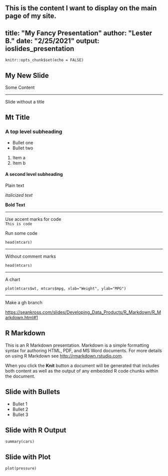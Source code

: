 This is the content I want to display on the main page of my site.
---
title: "My Fancy Presentation"
author: "Lester B."
date: "2/25/2021"
output: ioslides_presentation
---

```{r setup, include=FALSE}
knitr::opts_chunk$set(echo = FALSE)
```

## My New Slide

Some Content


***
Slide without a title


## Mt Title
### A top level subheading
- Bullet one
- Bullet two

1. Item a
2. Item b

#### A second level subheading

Plain text

*italicized text*

**Bold Text**

***

Use accent marks for code  
`This is code`  

Run some code  
```{r}
head(mtcars)
```

***
Without comment marks  
```{r, comment="", echo=TRUE, }
head(mtcars)
```

***
A chart  
```{r, echo=FALSE}
plot(mtcars$wt, mtcars$mpg, xlab="Weight", ylab="MPG")
```

***
Make a gh branch

https://seankross.com/slides/Developing_Data_Products/R_Markdown/R_Markdown.html#1



## R Markdown

This is an R Markdown presentation. Markdown is a simple formatting syntax for authoring HTML, PDF, and MS Word documents. For more details on using R Markdown see <http://rmarkdown.rstudio.com>.

When you click the **Knit** button a document will be generated that includes both content as well as the output of any embedded R code chunks within the document.

## Slide with Bullets

- Bullet 1
- Bullet 2
- Bullet 3

## Slide with R Output

```{r cars, echo = TRUE}
summary(cars)
```

## Slide with Plot

```{r pressure}
plot(pressure)
```

